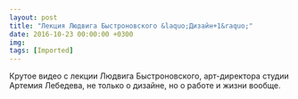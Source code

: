 ```yaml
---
layout: post
title: "Лекция Людвига Быстроновского &laquo;Дизайн+1&raquo;"
date: 2016-10-23 00:00:00 +0300
img: 
tags: [Imported]
---
```


Крутое видео c лекции Людвига Быстроновского, арт-директора студии Артемия Лебедева, не только о дизайне, но о работе и жизни вообще.